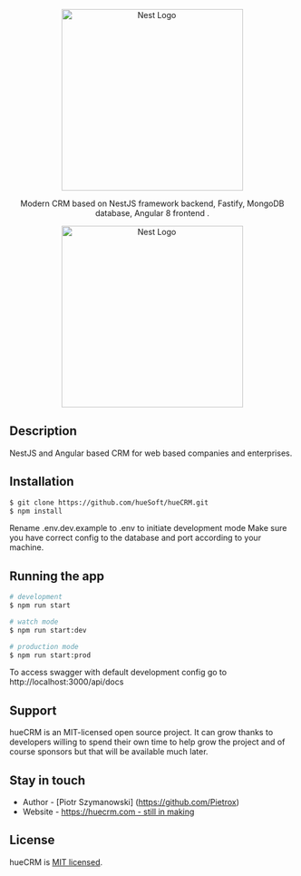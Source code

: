 <p align="center">
  <a href="http://huecrm.com/" target="blank"><img src="https://i.postimg.cc/nVdnWHrT/hueCRM.png" width="320" alt="Nest Logo" /></a>
</p>
  <p align="center">Modern CRM based on NestJS framework backend, Fastify, MongoDB database, Angular 8 frontend </a>.</p>
    <p align="center">
<p align="center">
  <a href="http://huecrm.com/" target="blank"><img src="https://i.postimg.cc/PxY2wfcH/article-120719212504-2.png" width="320" alt="Nest Logo" /></a>
</p>

## Description

NestJS and Angular based CRM for web based companies and enterprises.

## Installation

```bash
$ git clone https://github.com/hueSoft/hueCRM.git
$ npm install
```

Rename .env.dev.example to .env to initiate development mode
Make sure you have correct config to the database and port according to your machine.

## Running the app

```bash
# development
$ npm run start

# watch mode
$ npm run start:dev

# production mode
$ npm run start:prod
```
To access swagger with default development config go to http://localhost:3000/api/docs

## Support

hueCRM is an MIT-licensed open source project. It can grow thanks to developers willing to spend their own time to help grow the project and of course sponsors but that will be available much later.

## Stay in touch

- Author - [Piotr Szymanowski] (https://github.com/Pietrox)
- Website - [https://huecrm.com - still in making](https://huecrm.com/)

## License

  hueCRM is [MIT licensed](LICENSE).
